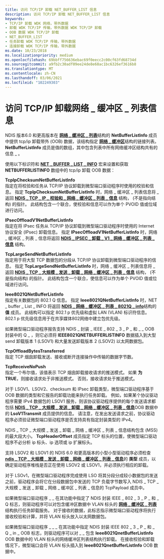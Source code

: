 ```yaml
---
title: 访问 TCP/IP 卸载 NET_BUFFER_LIST 信息
description: 访问 TCP/IP 卸载 NET_BUFFER_LIST 信息
keywords:
- TCP/IP 卸载 WDK 网络，带外数据
- 卸载 WDK TCP/IP 传输，带外数据 WDK TCP/IP 卸载
- OOB 数据 WDK TCP/IP 卸载
- NET_BUFFER_LIST
- 任务卸载 WDK TCP/IP 传输，带外数据
- 连接卸载 WDK TCP/IP 传输，带外数据
ms.date: 10/23/2018
ms.localizationpriority: medium
ms.openlocfilehash: 69bbff756636ebac69f0eecc2c00cf63fd68734d
ms.sourcegitcommit: a9fb2c30adf09ee24de8e68ac1bc6326ef3616b8
ms.translationtype: MT
ms.contentlocale: zh-CN
ms.lasthandoff: 03/06/2021
ms.locfileid: "102249303"
---
```

# <a name="accessing-tcpip-offload-net_buffer_list-information"></a>访问 TCP/IP 卸载网络 \_ 缓冲区 \_ 列表信息

NDIS 版本6.0 和更高版本在 [**网络 \_ 缓冲区 \_ 列表**](/windows-hardware/drivers/ddi/nbl/ns-nbl-net_buffer_list)结构的 **NetBufferListInfo** 成员中提供 tcp/ip 卸载带外 (OOB) 数据，该结构指定 [**网络 \_ 缓冲区**](/windows-hardware/drivers/ddi/nbl/ns-nbl-net_buffer)结构的链接列表。 **NetBufferListInfo** 成员是值的数组，其中包含列表中所有网络缓冲区结构共有的信息 \_ 。

使用以下标识符和 [**NET \_ BUFFER \_ LIST \_ INFO**](/windows-hardware/drivers/ddi/nblaccessors/nf-nblaccessors-net_buffer_list_info) 宏来设置和获取 **NETBUFFERLISTINFO** 数组中的 tcp/ip 卸载 OOB 数据：

<a href="" id="tcpipchecksumnetbufferlistinfo"></a>**TcpIpChecksumNetBufferListInfo**  
指定在将校验和任务从 TCP/IP 协议卸载到微型端口驱动程序时使用的校验和信息。 指定 **TcpIpChecksumNetBufferListInfo** 时，网络 \_ 缓冲区 \_ 列表信息将 \_ 返回 [**NDIS \_ TCP \_ IP \_ 校验和 \_ 网络 \_ 缓冲区 \_ 列表 \_ 信息**](/windows-hardware/drivers/ddi/nblchecksum/ns-nblchecksum-ndis_tcp_ip_checksum_net_buffer_list_info) 结构， (不是指向结构) 的指针。 此结构包含一个联合，使校验和信息可以作为单个 PVOID 值或位域进行访问。

<a href="" id="ipsecoffloadv1netbufferlistinfo"></a>**IPsecOffloadV1NetBufferListInfo**  
指定在将 IPsec 任务从 TCP/IP 协议卸载到微型端口驱动程序时使用的 Internet 协议安全 (IPsec) 卸载信息。 指定 **IPsecOffloadV1NetBufferListInfo** 时，网络 \_ 缓冲区 \_ 列表 \_ 信息将返回 [**NDIS \_ IPSEC \_ 卸载 \_ V1 \_ 网络 \_ 缓冲区 \_ 列表 \_ 信息**](/windows-hardware/drivers/ddi/ndis/ns-ndis-_ndis_ipsec_offload_v1_net_buffer_list_info) 结构。

<a href="" id="tcplargesendnetbufferlistinfo"></a>**TcpLargeSendNetBufferListInfo**  
指定用于将大型 TCP 数据包的分段从 TCP/IP 协议卸载到微型端口驱动程序的信息。 指定 **TcpLargeSendNetBufferListInfo** 时，网络 \_ 缓冲区 \_ 列表信息将 \_ 返回 [**NDIS \_ TCP \_ 大规模 \_ 发送 \_ 卸载 \_ 网络 \_ 缓冲区 \_ 列表 \_ 信息**](/windows-hardware/drivers/ddi/nbllso/ns-nbllso-ndis_tcp_large_send_offload_net_buffer_list_info) 结构， (不是指向结构) 的指针。 此结构包含一个联合，使信息可以作为单个 PVOID 值或位域进行访问。

<a href="" id="ieee8021qnetbufferlistinfo"></a>**Ieee8021QNetBufferListInfo**  
指定有关数据包的 802.1 Q 信息。 指定 **Ieee8021QNetBufferListInfo** 时，NET \_ buffer \_ List \_ INFO 将返回 [**NDIS \_ 网络 \_ 缓冲区 \_ 列表 \_ 8021Q \_ info**](/windows-hardware/drivers/ddi/nbl8021q/ns-nbl8021q-ndis_net_buffer_list_8021q_info)结构的 **值** 成员。 此结构可以指定 802.1 p 优先级和虚拟 LAN (VLAN) 标识符信息。 802.1 p 优先级信息用于在共享媒体802网络中建立包优先级。

如果微型端口驱动程序报告支持 NDIS \_ 封装 \_ IEEE \_ 802 \_ 3 \_ P \_ 和 \_ \_ OOB 封装中的 Q \_ ，则它必须将 **IEEE8021QNETBUFFERLISTINFO** 数据插入到大型 send 卸载版本 1 (LSOV1) 和大量发送卸载版本 2 (LSOV2) 以太网数据包。

<a href="" id="tcpoffloadbytestransferred"></a>**TcpOffloadBytesTransferred**  
指定 TCP 烟囱卸载发送、接收或断开连接操作中传输的数据字节数。

<a href="" id="tcpreceivenopush"></a>**TcpReceiveNoPush**  
指定一个布尔值，该值表示 TCP 烟囱卸载接收请求的推送模式。 如果 **为 TRUE**，则接收请求处于非推送模式。 否则，接收请求处于推送模式。

对于 LSOV1、LSOV2、checksum 和 IPsec 卸载类型，微型端口驱动程序基于 OOB 数据的类型和它报告的卸载功能来执行任务卸载。 例如，如果某个协议驱动程序需要 IPv4 数据包的 LSOV1 服务，则该协议驱动程序提供的每个发送请求都包括 [**NDIS \_ TCP \_ 大规模 \_ 发送 \_ 卸载 \_ 网络 \_ 缓冲区 \_ 列表 \_ 信息**](/windows-hardware/drivers/ddi/nbllso/ns-nbllso-ndis_tcp_large_send_offload_net_buffer_list_info)OOB 数据中的 **LsoV1Transmit** 成员提供的信息。 请注意，在发出发送请求之前，协议驱动程序必须验证微型端口驱动程序是否支持具有指定封装类型的 IPv4。

NDIS \_ TCP \_ 大规模 \_ 发送 \_ 卸载 \_ 网络 \_ 缓冲区 \_ 列表 \_ 信息结构包含 (MSS) 的最大段大小。 **TcpHeaderOffset** 成员指定 TCP 标头的位置，使微型端口驱动程序不必分析 ip 标头、ip 选项或 ip 扩展标头。

支持 LSOV2 和 LSOV1 的 NDIS 6.0 和更高版本的小型小型驱动程序必须检查 [**ndis \_ TCP \_ 大规模 \_ 发送 \_ 卸载 \_ 网络 \_ 缓冲区 \_ 列表 \_ 信息**](/windows-hardware/drivers/ddi/nbllso/ns-nbllso-ndis_tcp_large_send_offload_net_buffer_list_info)的 **类型** 成员，以确定驱动程序堆栈是否正在使用 LSOV2 或 LSOV1，并必须执行相应的卸载。

对于 LSOv1，在微型端口驱动程序完成使用 LSO 将其分段分成较小数据包的发送之前，驱动程序会将它在分段数据包中发送的 TCP 负载字节数写入 NDIS  \_ TCP \_ 大规模 \_ 发送 \_ 卸载 \_ 网络 \_ 缓冲区 \_ 列表 \_ 信息的 TcpPayload 成员中。

如果微型端口驱动程序 \_ \_ 在其功能中指定了 NDIS 封装 IEEE \_ 802 \_ 3 \_ P \_ 和 \_ Q 标志，则驱动程序可以对包含缓冲区数据中 VLAN 标头的 [**网络 \_ 缓冲区 \_ 列表**](/windows-hardware/drivers/ddi/nbl/ns-nbl-net_buffer_list) 结构执行任务卸载服务。 对于接收的数据，此标志指示微型端口驱动程序将执行接收校验和计算，并将 VLAN 标头放入以太网数据包。

如果微型端口驱动程序 \_ \_ \_ 在其功能中指定 NDIS 封装 IEEE 802 \_ 3 \_ P \_ 和 \_ Q \_ in \_ OOB 标志，则驱动程序可以对 \_ \_ 包含 **Ieee8021QnetBufferListInfo** OOB 数据中的 VLAN 标头的网络缓冲区列表结构执行卸载。 在接收校验和卸载情况下，微型端口会将 VLAN 标头插入到 **Ieee8021QnetBufferListInfo** OOB 数据中。

 

